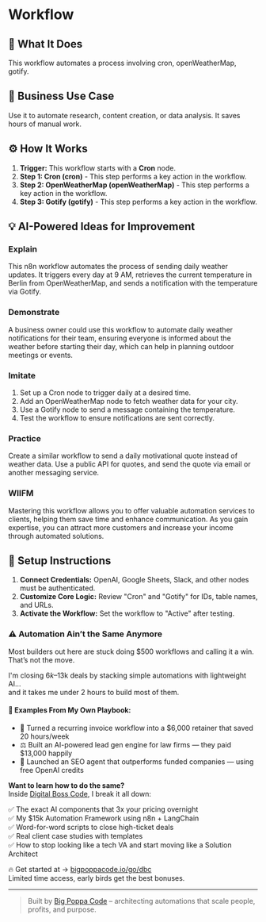 # Workflow

## 🚀 What It Does
This workflow automates a process involving cron, openWeatherMap, gotify.

## 💼 Business Use Case
Use it to automate research, content creation, or data analysis. It saves hours of manual work.

## ⚙️ How It Works
1.  **Trigger:** This workflow starts with a **Cron** node.
2. **Step 1: Cron (cron)** - This step performs a key action in the workflow.
3. **Step 2: OpenWeatherMap (openWeatherMap)** - This step performs a key action in the workflow.
4. **Step 3: Gotify (gotify)** - This step performs a key action in the workflow.

## 💡 AI-Powered Ideas for Improvement
### Explain
This n8n workflow automates the process of sending daily weather updates. It triggers every day at 9 AM, retrieves the current temperature in Berlin from OpenWeatherMap, and sends a notification with the temperature via Gotify.

### Demonstrate
A business owner could use this workflow to automate daily weather notifications for their team, ensuring everyone is informed about the weather before starting their day, which can help in planning outdoor meetings or events.

### Imitate
1. Set up a Cron node to trigger daily at a desired time.
2. Add an OpenWeatherMap node to fetch weather data for your city.
3. Use a Gotify node to send a message containing the temperature.
4. Test the workflow to ensure notifications are sent correctly.

### Practice
Create a similar workflow to send a daily motivational quote instead of weather data. Use a public API for quotes, and send the quote via email or another messaging service.

### WIIFM
Mastering this workflow allows you to offer valuable automation services to clients, helping them save time and enhance communication. As you gain expertise, you can attract more customers and increase your income through automated solutions.

## 🔧 Setup Instructions
1. **Connect Credentials:** OpenAI, Google Sheets, Slack, and other nodes must be authenticated.
2. **Customize Core Logic:** Review "Cron" and "Gotify" for IDs, table names, and URLs.
3. **Activate the Workflow:** Set the workflow to "Active" after testing.

### ⚠️ Automation Ain’t the Same Anymore

Most builders out here are stuck doing $500 workflows and calling it a win.  
That’s not the move.  

I'm closing $6k–$13k deals by stacking simple automations with lightweight AI...  
and it takes me under 2 hours to build most of them.

#### 🧠 Examples From My Own Playbook:
- 🔁 Turned a recurring invoice workflow into a $6,000 retainer that saved 20 hours/week  
- ⚖️ Built an AI-powered lead gen engine for law firms — they paid $13,000 happily  
- 🚀 Launched an SEO agent that outperforms funded companies — using free OpenAI credits  

**Want to learn how to do the same?**  
Inside [Digital Boss Code](https://bigpoppacode.io/go/dbc), I break it all down:

✅ The exact AI components that 3x your pricing overnight  
✅ My $15k Automation Framework using n8n + LangChain  
✅ Word-for-word scripts to close high-ticket deals  
✅ Real client case studies with templates  
✅ How to stop looking like a tech VA and start moving like a Solution Architect  

🔥 Get started at → [bigpoppacode.io/go/dbc](https://bigpoppacode.io/go/dbc)  
Limited time access, early birds get the best bonuses.

---
> Built by [Big Poppa Code](https://bigpoppacode.io) – architecting automations that scale people, profits, and purpose.
